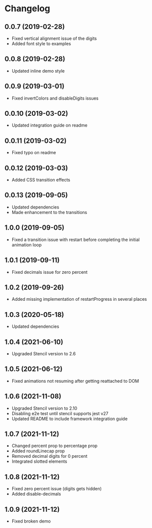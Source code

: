 # Changelog

## 0.0.7 (2019-02-28)
- Fixed vertical alignment issue of the digits
- Added font style to examples

## 0.0.8 (2019-02-28)
- Updated inline demo style

## 0.0.9 (2019-03-01)
- Fixed invertColors and disableDigits issues

## 0.0.10 (2019-03-02)
- Updated integration guide on readme

## 0.0.11 (2019-03-02)
- Fixed typo on readme

## 0.0.12 (2019-03-03)
- Added CSS transition effects

## 0.0.13 (2019-09-05)
- Updated dependencies
- Made enhancement to the transitions

## 1.0.0 (2019-09-05)
- Fixed a transition issue with restart before completing the initial animation loop

## 1.0.1 (2019-09-11)
- Fixed decimals issue for zero percent

## 1.0.2 (2019-09-26)
- Added missing implementation of restartProgress in several places

## 1.0.3 (2020-05-18)
- Updated dependencies

## 1.0.4 (2021-06-10)
- Upgraded Stencil version to 2.6

## 1.0.5 (2021-06-12)
- Fixed animations not resuming after getting reattached to DOM

## 1.0.6 (2021-11-08)
- Upgraded Stencil version to 2.10
- Disabling e2e test until stencil supports jest v27
- Updated README to include framework integration guide

## 1.0.7 (2021-11-12)
- Changed percent prop to percentage prop
- Added roundLinecap prop
- Removed decimal digits for 0 percent
- Integrated slotted elements

## 1.0.8 (2021-11-12)
- Fixed zero percent issue (digits gets hidden)
- Added disable-decimals

## 1.0.9 (2021-11-12)
- Fixed broken demo

